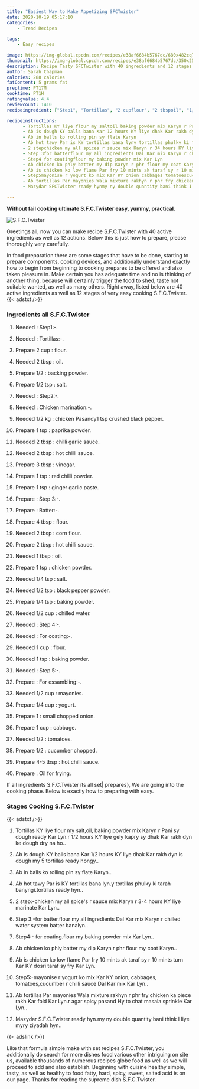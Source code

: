 ```yaml
---
title: "Easiest Way to Make Appetizing SFCTwister"
date: 2020-10-19 05:17:10
categories:
    - Trend Recipes
    
tags:
    - Easy recipes

image: https://img-global.cpcdn.com/recipes/e38af6684b5767dc/680x482cq70/sfctwister-recipe-main-photo.jpg
thumbnail: https://img-global.cpcdn.com/recipes/e38af6684b5767dc/350x250cq70/sfctwister-recipe-main-photo.jpg
description: Recipe Tasty SFCTwister with 40 ingredients and 12 stages of easy cooking.
author: Sarah Chapman
calories: 288 calories
fatContent: 5 grams fat
preptime: PT17M
cooktime: PT1H
ratingvalue: 4.4
reviewcount: 1410
recipeingredient: ["Step1", "Tortillas", "2 cupflour", "2 tbspoil", "1/2backing powder", "1/2 tspsalt", "Step2", "Chicken marination", "1/2 kgchicken Pasandy1 tsp crushed black pepper", "1 tsppaprika powder", "2 tbspchilli garlic sauce", "2 tbsphot chilli sauce", "3 tbspvinegar", "1 tspred chilli powder", "1 tspginger garlic paste", "Step 3", "Batter", "4 tbspflour", "2 tbspcorn flour", "2 tbsphot chilli sauce", "1 tbspoil", "1 tspchicken powder", "1/4 tspsalt", "1/2 tspblack pepper powder", "1/4 tspbaking powder", "1/2 cupchilled water", "Step 4", "For coating", "1 cupflour", "1 tspbaking powder", "Step 5", "For essambling", "1/2 cupmayonies", "1/4 cupyogurt", "1small chopped onion", "1 cupcabbage", "1/2tomatoes", "1/2cucumber chopped", "4-5 tbsphot chilli sauce", "Oil for frying"]

recipeinstructions: 
      - Tortillas KY liye flour my saltoil baking powder mix Karyn r Pani sy dough ready Kar Lynr 12 hours KY liye gely kapry sy dhak Kar rakh dyn ke dough dry na ho 
      - Ab is dough KY balls bana Kar 12 hours KY liye dhak Kar rakh dynis dough my 5 tortillas ready hongy 
      - Ab in balls ko rolling pin sy flate Karyn 
      - Ab hot tawy Par is KY tortillas bana lyny tortillas phulky ki tarah banyngitortillas ready hyn 
      - 2 stepchicken my all spices r sauce mix Karyn r 34 hours KY liye marinate Kar Lyn 
      - Step 3for batterflour my all ingredients Dal Kar mix Karyn r chilled water system batter banalyn 
      - Step4 for coatingflour my baking powder mix Kar Lyn 
      - Ab chicken ko phly batter my dip Karyn r phr flour my coat Karyn 
      - Ab is chicken ko low flame Par fry 10 mints ak taraf sy r 10 mints turn Kar KY dosri taraf sy fry Kar Lyn 
      - Step5mayonise r yogurt ko mix Kar KY onion cabbages tomatoescucumber r chilli sauce Dal Kar mix Kar Lyn 
      - Ab tortillas Par mayonies Wala mixture rakhyn r phr fry chicken ka piece rakh Kar fold Kar Lynr agar spicy pasand Hy to chat masala sprinkle Kar Lyn 
      - Mazydar SFCTwister ready hynmy ny double quantity bani think I liye myry ziyadah hyn

---
```




**Without fail cooking ultimate S.F.C.Twister easy, yummy, practical**. 


![S.F.C.Twister](https://img-global.cpcdn.com/recipes/e38af6684b5767dc/680x482cq70/sfctwister-recipe-main-photo.jpg "S.F.C.Twister")




Greetings all, now you can make recipe S.F.C.Twister with 40 active ingredients as well as 12 actions. Below this is just how to prepare, please thoroughly very carefully.

In food preparation there are some stages that have to be done, starting to prepare components, cooking devices, and additionally understand exactly how to begin from beginning to cooking prepares to be offered and also taken pleasure in. Make certain you has adequate time and no is thinking of another thing, because will certainly trigger the food to shed, taste not suitable wanted, as well as many others. Right away, listed below are 40 active ingredients as well as 12 stages of very easy cooking S.F.C.Twister.
{{< adstxt />}}

### Ingredients all S.F.C.Twister


1. Needed  : Step1:-.

1. Needed  : Tortillas:-.

1. Prepare 2 cup : flour.

1. Needed 2 tbsp : oil.

1. Prepare 1/2 : backing powder.

1. Prepare 1/2 tsp : salt.

1. Needed  : Step2:-.

1. Needed  : Chicken marination:-.

1. Needed 1/2 kg : chicken Pasandy1 tsp crushed black pepper.

1. Prepare 1 tsp : paprika powder.

1. Needed 2 tbsp : chilli garlic sauce.

1. Needed 2 tbsp : hot chilli sauce.

1. Prepare 3 tbsp : vinegar.

1. Prepare 1 tsp : red chilli powder.

1. Prepare 1 tsp : ginger garlic paste.

1. Prepare  : Step 3:-.

1. Prepare  : Batter:-.

1. Prepare 4 tbsp : flour.

1. Needed 2 tbsp : corn flour.

1. Prepare 2 tbsp : hot chilli sauce.

1. Needed 1 tbsp : oil.

1. Prepare 1 tsp : chicken powder.

1. Needed 1/4 tsp : salt.

1. Needed 1/2 tsp : black pepper powder.

1. Prepare 1/4 tsp : baking powder.

1. Needed 1/2 cup : chilled water.

1. Needed  : Step 4:-.

1. Needed  : For coating:-.

1. Needed 1 cup : flour.

1. Needed 1 tsp : baking powder.

1. Needed  : Step 5:-.

1. Prepare  : For essambling:-.

1. Needed 1/2 cup : mayonies.

1. Prepare 1/4 cup : yogurt.

1. Prepare 1 : small chopped onion.

1. Prepare 1 cup : cabbage.

1. Needed 1/2 : tomatoes.

1. Prepare 1/2 : cucumber chopped.

1. Prepare 4-5 tbsp : hot chilli sauce.

1. Prepare  : Oil for frying.



If all ingredients S.F.C.Twister its all set| prepares}, We are going into the cooking phase. Below is exactly how to preparing with easy.

### Stages Cooking S.F.C.Twister

{{< adstxt />}}


1. Tortillas KY liye flour my salt,oil, baking powder mix Karyn r Pani sy dough ready Kar Lyn.r 1/2 hours KY liye gely kapry sy dhak Kar rakh dyn ke dough dry na ho..



1. Ab is dough KY balls bana Kar 1/2 hours KY liye dhak Kar rakh dyn.is dough my 5 tortillas ready hongy..



1. Ab in balls ko rolling pin sy flate Karyn..



1. Ab hot tawy Par is KY tortillas bana lyn.y tortillas phulky ki tarah banyngi.tortillas ready hyn..



1. 2 step:-chicken my all spice&#39;s r sauce mix Karyn r 3-4 hours KY liye marinate Kar Lyn..



1. Step 3:-for batter.flour my all ingredients Dal Kar mix Karyn r chilled water system batter banalyn..



1. Step4:- for coating.flour my baking powder mix Kar Lyn..



1. Ab chicken ko phly batter my dip Karyn r phr flour my coat Karyn..



1. Ab is chicken ko low flame Par fry 10 mints ak taraf sy r 10 mints turn Kar KY dosri taraf sy fry Kar Lyn.



1. Step5:-mayonise r yogurt ko mix Kar KY onion, cabbages, tomatoes,cucumber r chilli sauce Dal Kar mix Kar Lyn..



1. Ab tortillas Par mayonies Wala mixture rakhyn r phr fry chicken ka piece rakh Kar fold Kar Lyn.r agar spicy pasand Hy to chat masala sprinkle Kar Lyn..



1. Mazydar S.F.C.Twister ready hyn.my ny double quantity bani think I liye myry ziyadah hyn..





{{< adslink />}}

Like that formula simple make with set recipes S.F.C.Twister, you additionally do search for more dishes food various other intriguing on site us, available thousands of numerous recipes globe food as well as we will proceed to add and also establish. Beginning with cuisine healthy simple, tasty, as well as healthy to food fatty, hard, spicy, sweet, salted acid is on our page. Thanks for reading the supreme dish S.F.C.Twister.
